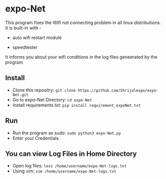 # expo-Net
This program fixes the Wifi not connecting problem in all linux distributions.
It is built-in with -

- auto wifi restart module

- speedtester

It informs you about your wifi conditions in the log files geneerated by the program

## Install

- Clone this repositry: `git clone https://github.com/Shrijalexpo/expo-Net.git`
- Go to expo-Net Directory: `cd expo-Net`
- Install requirements.txt: `pip install requirement_expoNet.txt`

## Run
- Run the program as sudo: `sudo python3 expo-Net.py`
- Enter your Credentials

## You can view Log Files in Home Directory
- Open log files: `less /home/username/expo-Net-logs.txt`
- Using vim: `vim /home/username/expo-Net-logs.txt`
